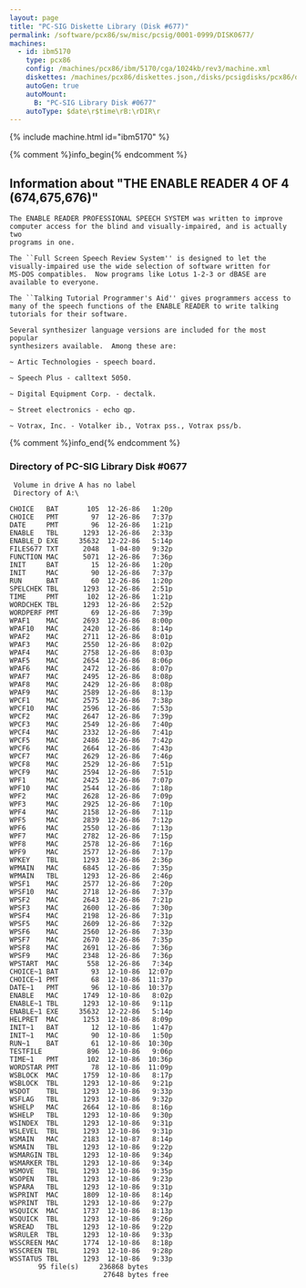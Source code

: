 ```yaml
---
layout: page
title: "PC-SIG Diskette Library (Disk #677)"
permalink: /software/pcx86/sw/misc/pcsig/0001-0999/DISK0677/
machines:
  - id: ibm5170
    type: pcx86
    config: /machines/pcx86/ibm/5170/cga/1024kb/rev3/machine.xml
    diskettes: /machines/pcx86/diskettes.json,/disks/pcsigdisks/pcx86/diskettes.json
    autoGen: true
    autoMount:
      B: "PC-SIG Library Disk #0677"
    autoType: $date\r$time\rB:\rDIR\r
---
```


{% include machine.html id="ibm5170" %}

{% comment %}info_begin{% endcomment %}

## Information about "THE ENABLE READER 4 OF 4 (674,675,676)"

    The ENABLE READER PROFESSIONAL SPEECH SYSTEM was written to improve
    computer access for the blind and visually-impaired, and is actually two
    programs in one.
    
    The ``Full Screen Speech Review System'' is designed to let the
    visually-impaired use the wide selection of software written for
    MS-DOS compatibles.  Now programs like Lotus 1-2-3 or dBASE are
    available to everyone.
    
    The ``Talking Tutorial Programmer's Aid'' gives programmers access to
    many of the speech functions of the ENABLE READER to write talking
    tutorials for their software.
    
    Several synthesizer language versions are included for the most popular
    synthesizers available.  Among these are:
    
    ~ Artic Technologies - speech board.
    
    ~ Speech Plus - calltext 5050.
    
    ~ Digital Equipment Corp. - dectalk.
    
    ~ Street electronics - echo qp.
    
    ~ Votrax, Inc. - Votalker ib., Votrax pss., Votrax pss/b.
{% comment %}info_end{% endcomment %}


### Directory of PC-SIG Library Disk #0677

     Volume in drive A has no label
     Directory of A:\

    CHOICE   BAT       105  12-26-86   1:20p
    CHOICE   PMT        97  12-26-86   7:37p
    DATE     PMT        96  12-26-86   1:21p
    ENABLE   TBL      1293  12-26-86   2:33p
    ENABLE_D EXE     35632  12-22-86   5:14p
    FILES677 TXT      2048   1-04-80   9:32p
    FUNCTION MAC      5071  12-26-86   7:36p
    INIT     BAT        15  12-26-86   1:20p
    INIT     MAC        90  12-26-86   7:37p
    RUN      BAT        60  12-26-86   1:20p
    SPELCHEK TBL      1293  12-26-86   2:51p
    TIME     PMT       102  12-26-86   1:21p
    WORDCHEK TBL      1293  12-26-86   2:52p
    WORDPERF PMT        69  12-26-86   7:39p
    WPAF1    MAC      2693  12-26-86   8:00p
    WPAF10   MAC      2420  12-26-86   8:14p
    WPAF2    MAC      2711  12-26-86   8:01p
    WPAF3    MAC      2550  12-26-86   8:02p
    WPAF4    MAC      2758  12-26-86   8:03p
    WPAF5    MAC      2654  12-26-86   8:06p
    WPAF6    MAC      2472  12-26-86   8:07p
    WPAF7    MAC      2495  12-26-86   8:08p
    WPAF8    MAC      2429  12-26-86   8:08p
    WPAF9    MAC      2589  12-26-86   8:13p
    WPCF1    MAC      2575  12-26-86   7:38p
    WPCF10   MAC      2596  12-26-86   7:53p
    WPCF2    MAC      2647  12-26-86   7:39p
    WPCF3    MAC      2549  12-26-86   7:40p
    WPCF4    MAC      2332  12-26-86   7:41p
    WPCF5    MAC      2486  12-26-86   7:42p
    WPCF6    MAC      2664  12-26-86   7:43p
    WPCF7    MAC      2629  12-26-86   7:46p
    WPCF8    MAC      2529  12-26-86   7:51p
    WPCF9    MAC      2594  12-26-86   7:51p
    WPF1     MAC      2425  12-26-86   7:07p
    WPF10    MAC      2544  12-26-86   7:18p
    WPF2     MAC      2628  12-26-86   7:09p
    WPF3     MAC      2925  12-26-86   7:10p
    WPF4     MAC      2158  12-26-86   7:11p
    WPF5     MAC      2839  12-26-86   7:12p
    WPF6     MAC      2550  12-26-86   7:13p
    WPF7     MAC      2782  12-26-86   7:15p
    WPF8     MAC      2578  12-26-86   7:16p
    WPF9     MAC      2577  12-26-86   7:17p
    WPKEY    TBL      1293  12-26-86   2:36p
    WPMAIN   MAC      6845  12-26-86   7:35p
    WPMAIN   TBL      1293  12-26-86   2:46p
    WPSF1    MAC      2577  12-26-86   7:20p
    WPSF10   MAC      2718  12-26-86   7:37p
    WPSF2    MAC      2643  12-26-86   7:21p
    WPSF3    MAC      2600  12-26-86   7:30p
    WPSF4    MAC      2198  12-26-86   7:31p
    WPSF5    MAC      2609  12-26-86   7:32p
    WPSF6    MAC      2560  12-26-86   7:33p
    WPSF7    MAC      2670  12-26-86   7:35p
    WPSF8    MAC      2691  12-26-86   7:36p
    WPSF9    MAC      2348  12-26-86   7:36p
    WPSTART  MAC       558  12-26-86   7:34p
    CHOICE~1 BAT        93  12-10-86  12:07p
    CHOICE~1 PMT        68  12-10-86  11:37p
    DATE~1   PMT        96  12-10-86  10:37p
    ENABLE   MAC      1749  12-10-86   8:02p
    ENABLE~1 TBL      1293  12-10-86   9:11p
    ENABLE~1 EXE     35632  12-22-86   5:14p
    HELPRET  MAC      1253  12-10-86   8:09p
    INIT~1   BAT        12  12-10-86   1:47p
    INIT~1   MAC        90  12-10-86   1:50p
    RUN~1    BAT        61  12-10-86  10:30p
    TESTFILE           896  12-10-86   9:06p
    TIME~1   PMT       102  12-10-86  10:36p
    WORDSTAR PMT        78  12-10-86  11:09p
    WSBLOCK  MAC      1759  12-10-86   8:17p
    WSBLOCK  TBL      1293  12-10-86   9:21p
    WSDOT    TBL      1293  12-10-86   9:33p
    WSFLAG   TBL      1293  12-10-86   9:32p
    WSHELP   MAC      2664  12-10-86   8:16p
    WSHELP   TBL      1293  12-10-86   9:30p
    WSINDEX  TBL      1293  12-10-86   9:31p
    WSLEVEL  TBL      1293  12-10-86   9:31p
    WSMAIN   MAC      2183  12-10-87   8:14p
    WSMAIN   TBL      1293  12-10-86   9:22p
    WSMARGIN TBL      1293  12-10-86   9:34p
    WSMARKER TBL      1293  12-10-86   9:34p
    WSMOVE   TBL      1293  12-10-86   9:35p
    WSOPEN   TBL      1293  12-10-86   9:23p
    WSPARA   TBL      1293  12-10-86   9:31p
    WSPRINT  MAC      1809  12-10-86   8:14p
    WSPRINT  TBL      1293  12-10-86   9:27p
    WSQUICK  MAC      1737  12-10-86   8:13p
    WSQUICK  TBL      1293  12-10-86   9:26p
    WSREAD   TBL      1293  12-10-86   9:22p
    WSRULER  TBL      1293  12-10-86   9:33p
    WSSCREEN MAC      1774  12-10-86   8:18p
    WSSCREEN TBL      1293  12-10-86   9:28p
    WSSTATUS TBL      1293  12-10-86   9:33p
           95 file(s)     236868 bytes
                           27648 bytes free
